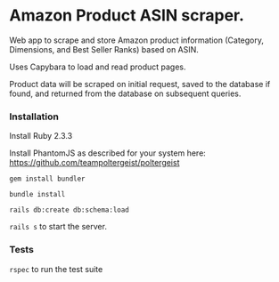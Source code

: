 # Amazon Product ASIN scraper.

Web app to scrape and store Amazon product information (Category, Dimensions, and Best Seller Ranks) based on ASIN.

Uses Capybara to load and read product pages.

Product data will be scraped on initial request, saved to the database if found, and returned from the database on subsequent queries.

### Installation

Install Ruby 2.3.3

Install PhantomJS as described for your system here: https://github.com/teampoltergeist/poltergeist

`gem install bundler`

`bundle install`

`rails db:create db:schema:load`

`rails s` to start the server.

### Tests

`rspec` to run the test suite
